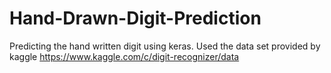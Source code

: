# Hand-Drawn-Digit-Prediction
Predicting the hand written digit using keras. Used the data set provided by kaggle https://www.kaggle.com/c/digit-recognizer/data

